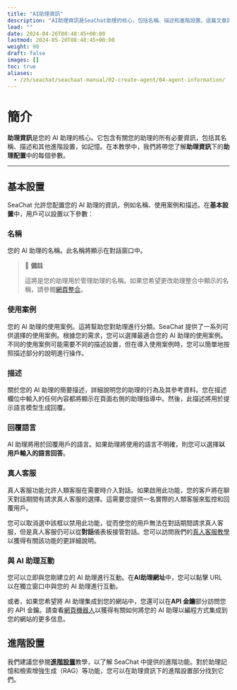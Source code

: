 ```yaml
---
title: "AI助理資訊"
description: "AI助理資訊是SeaChat助理的核心，包括名稱、描述和進階設置。這篇文章詳細介紹如何配置您的AI助理，以及如何使用進階功能如助理記憶和檢索增強生成(RAG)。如果您想了解更多關於SeaChat中進階功能的資訊，請查看進階設置教學。"
lead: ""
date: 2024-04-26T08:48:45+00:00
lastmod: 2024-05-20T08:48:45+00:00
weight: 90
draft: false
images: []
toc: true
aliases:
  - /zh/seachat/seachaat-manual/02-create-agent/04-agent-information/
---
```


# 簡介

**助理資訊**是您的 AI 助理的核心。它包含有關您的助理的所有必要資訊，包括其名稱、描述和其他進階設置，如記憶。在本教學中，我們將帶您了解**助理資訊**下的**助理配置**中的每個參數。

---

## 基本設置

SeaChat 允許您配置您的 AI 助理的資訊，例如名稱、使用案例和描述。在**基本設置**中，用戶可以設置以下參數：

### 名稱
您的 AI 助理的名稱。此名稱將顯示在對話窗口中。

> :page_facing_up: **備註**
>
> 這將是您的助理用於管理助理的名稱。如果您希望更改助理整合中顯示的名稱，請參閱[網頁整合](/zh/seachat/seachat-manual/04-channels/08-install-to-webpage/)。

### 使用案例
您的 AI 助理的使用案例。這將幫助您對助理進行分類。SeaChat 提供了一系列可供選擇的使用案例。根據您的需求，您可以選擇最適合您的 AI 助理的使用案例。不同的使用案例可能需要不同的描述設置，但在導入使用案例時，您可以簡單地按照描述部分的說明進行操作。


### 描述
關於您的 AI 助理的簡要描述，詳細說明您的助理的行為及其參考資料。您在描述欄位中輸入的任何內容都將顯示在頁面右側的助理指導中。然後，此描述將用於提示語言模型生成回覆。


### 回覆語言
AI 助理將用於回覆用戶的語言。如果助理將使用的語言不明確，則您可以選擇**以用戶輸入的語言回答**。


### 真人客服
真人客服功能允許人類客服在需要時介入對話。如果啟用此功能，您的客戶將在聊天對話期間有請求真人客服的選擇。這需要您提供一名實際的人類客服來監控和回覆用戶。

您可以取消選中該框以禁用此功能，從而使您的用戶無法在對話期間請求真人客服，但是真人客服仍可以從**對話**儀表板接管對話。您可以訪問我們的[真人客服教學](/zh/seachat/seachat-manual/02-create-agent/04-agent-information/)以獲得有關該功能的更詳細說明。

### 與 AI 助理互動
您可以立即與您剛建立的 AI 助理進行互動。在**AI助理網址**中，您可以點擊 URL 以在獨立窗口中與您的 AI 助理進行互動。

或者，如果您希望將 AI 助理集成到您的網站中，您還可以在**API 金鑰**部分訪問您的 API 金鑰。請查看[網頁機器人](/zh/seachat/seachat-manual/04-channels/08-install-to-webpage/)以獲得有關如何將您的 AI 助理以編程方式集成到您的網站的更多信息。


## 進階設置

我們建議您參閱[**進階設置**](/zh/seachat/seachaat-manual/02-create-agent/05-advanced-settings)教學，以了解 SeaChat 中提供的進階功能。對於助理記憶和檢索增強生成（RAG）等功能，您可以在助理資訊下的進階設置部分找到它們。



